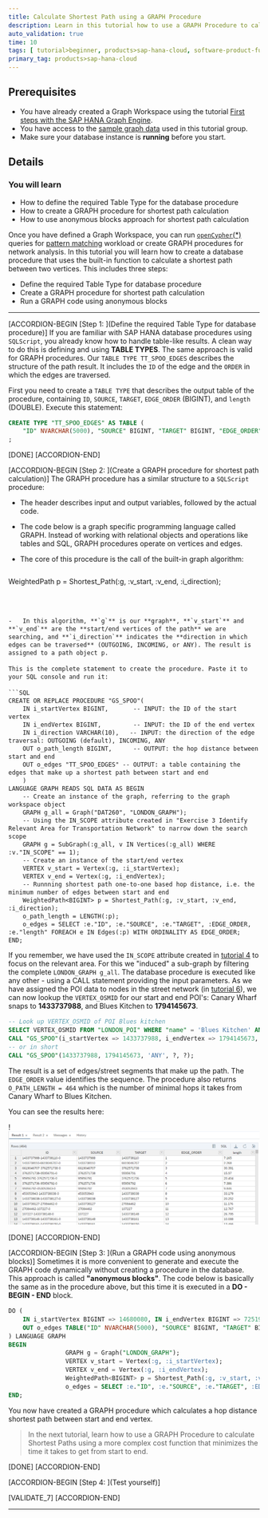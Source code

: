 ```yaml
---
title: Calculate Shortest Path using a GRAPH Procedure
description: Learn in this tutorial how to use a GRAPH Procedure to calculate Shortest Paths on the Street Network.
auto_validation: true
time: 10
tags: [ tutorial>beginner, products>sap-hana-cloud, software-product-function>sap-hana-graph, software-product-function>sap-hana-cloud\,-sap-hana-database, software-product-function>sap-hana-multi-model-processing]
primary_tag: products>sap-hana-cloud
---
```


## Prerequisites
- You have already created a Graph Workspace using the tutorial [First steps with the SAP HANA Graph Engine](hana-cloud-smart-multi-model-7).
- You have access to the [sample graph data](https://github.com/SAP-samples/teched2020-DAT260/blob/main/exercises/data/DAT260.tar.gz) used in this tutorial group.
- Make sure your database instance is **running** before you start.


## Details
### You will learn
- How to define the required Table Type for the database procedure
- How to create a GRAPH procedure for shortest path calculation
- How to use anonymous blocks approach for shortest path calculation


Once you have defined a Graph Workspace, you can run [`openCypher`(*)](https://www.opencypher.org/) queries for [pattern matching](https://help.sap.com/viewer/11afa2e60a5f4192a381df30f94863f9/LATEST/en-US/4c3ee700e7a8458baed3f1141d9380f3.html) workload or create GRAPH procedures for network analysis. In this tutorial you will learn how to create a database procedure that uses the built-in function to calculate a shortest path between two vertices. This includes three steps:

-	Define the required Table Type for database procedure
-	Create a GRAPH procedure for shortest path calculation
-	Run a GRAPH code using anonymous blocks


---

[ACCORDION-BEGIN [Step 1: ](Define the required Table Type for database procedure)]
If you are familiar with SAP HANA database procedures using `SQLScript`, you already know how to handle table-like results. A clean way to do this is defining and using **TABLE TYPES**. The same approach is valid for GRAPH procedures. Our `TABLE TYPE TT_SPOO_EDGES` describes the structure of the path result. It includes the `ID` of the edge and the `ORDER` in which the edges are traversed.

First you need to create a `TABLE TYPE` that describes the output table of the procedure, containing `ID`, `SOURCE`, `TARGET`, `EDGE_ORDER` (BIGINT), and `length` (DOUBLE). Execute this statement:

```SQL
CREATE TYPE "TT_SPOO_EDGES" AS TABLE (
    "ID" NVARCHAR(5000), "SOURCE" BIGINT, "TARGET" BIGINT, "EDGE_ORDER" BIGINT, "length" DOUBLE)
;
```


[DONE]
[ACCORDION-END]

[ACCORDION-BEGIN [Step 2: ](Create a GRAPH procedure for shortest path calculation)]
The GRAPH procedure has a similar structure to a `SQLScript` procedure:

-	The header describes input and output variables, followed by the actual code.

-	The code below is a graph specific programming language called GRAPH. Instead of working with relational objects and operations like tables and SQL, GRAPH procedures operate on vertices and edges.

-	The core of this procedure is the call of the built-in graph algorithm:

    ```
WeightedPath<BIGINT> p = Shortest_Path(:g, :v_start, :v_end, :i_direction);
```



-	In this algorithm, **`g`** is our **graph**, **`v_start`** and **`v_end`** are the **start/end vertices of the path** we are searching, and **`i_direction`** indicates the **direction in which edges can be traversed** (OUTGOING, INCOMING, or ANY). The result is assigned to a path object p.

This is the complete statement to create the procedure. Paste it to your SQL console and run it:

```SQL
CREATE OR REPLACE PROCEDURE "GS_SPOO"(
	IN i_startVertex BIGINT,       -- INPUT: the ID of the start vertex
	IN i_endVertex BIGINT,         -- INPUT: the ID of the end vertex
	IN i_direction VARCHAR(10),   -- INPUT: the direction of the edge traversal: OUTGOING (default), INCOMING, ANY
	OUT o_path_length BIGINT,      -- OUTPUT: the hop distance between start and end
	OUT o_edges "TT_SPOO_EDGES" -- OUTPUT: a table containing the edges that make up a shortest path between start and end
	)
LANGUAGE GRAPH READS SQL DATA AS BEGIN
	-- Create an instance of the graph, referring to the graph workspace object
	GRAPH g_all = Graph("DAT260", "LONDON_GRAPH");
    -- Using the IN_SCOPE attribute created in "Exercise 3 Identify Relevant Area for Transportation Network" to narrow down the search scope
    GRAPH g = SubGraph(:g_all, v IN Vertices(:g_all) WHERE :v."IN_SCOPE" == 1);
	-- Create an instance of the start/end vertex
	VERTEX v_start = Vertex(:g, :i_startVertex);
	VERTEX v_end = Vertex(:g, :i_endVertex);
	-- Runnning shortest path one-to-one based hop distance, i.e. the minimum number of edges between start and end
	WeightedPath<BIGINT> p = Shortest_Path(:g, :v_start, :v_end, :i_direction);
	o_path_length = LENGTH(:p);
	o_edges = SELECT :e."ID", :e."SOURCE", :e."TARGET", :EDGE_ORDER, :e."length" FOREACH e IN Edges(:p) WITH ORDINALITY AS EDGE_ORDER;
END;
```

If you remember, we have used the `IN_SCOPE` attribute created in [tutorial 4](hana-cloud-smart-multi-model-4) to focus on the relevant area. For this we "induced" a sub-graph by filtering the complete `LONDON_GRAPH g_all`.
The database procedure is executed like any other - using a CALL statement providing the input parameters. As we have assigned the POI data to nodes in the street network (in [tutorial 6](hana-cloud-smart-multi-model-6)), we can now lookup the `VERTEX_OSMID` for our start and end POI's: Canary Wharf snaps to **1433737988**, and Blues Kitchen to **1794145673**.

```SQL
-- Look up VERTEX_OSMID of POI Blues kitchen
SELECT VERTEX_OSMID FROM "LONDON_POI" WHERE "name" = 'Blues Kitchen' AND "osmid" = 6274057185;
CALL "GS_SPOO"(i_startVertex => 1433737988, i_endVertex => 1794145673, i_direction => 'ANY', o_path_length => ?, o_edges => ?);
-- or in short
CALL "GS_SPOO"(1433737988, 1794145673, 'ANY', ?, ?);
```

The result is a set of edges/street segments that make up the path. The `EDGE_ORDER` value identifies the sequence. The procedure also returns `O_PATH_LENGTH = 464` which is the number of minimal hops it takes from Canary Wharf to Blues Kitchen.

You can see the results here:

!![Result](ss-01-result.png)

[DONE]
[ACCORDION-END]


[ACCORDION-BEGIN [Step 3: ](Run a GRAPH code using anonymous blocks)]
Sometimes it is more convenient to generate and execute the GRAPH code dynamically without creating a procedure in the database. This approach is called **"anonymous blocks"**. The code below is basically the same as in the procedure above, but this time it is executed in a **DO - BEGIN - END** block.

```SQL
DO (
    IN i_startVertex BIGINT => 14680080, IN i_endVertex BIGINT => 7251951621,
    OUT o_edges TABLE("ID" NVARCHAR(5000), "SOURCE" BIGINT, "TARGET" BIGINT, "EGDE_ORDER" BIGINT, "length" DOUBLE) => ?
) LANGUAGE GRAPH
BEGIN
                GRAPH g = Graph("LONDON_GRAPH");
                VERTEX v_start = Vertex(:g, :i_startVertex);
                VERTEX v_end = Vertex(:g, :i_endVertex);
                WeightedPath<BIGINT> p = Shortest_Path(:g, :v_start, :v_end, 'ANY');
                o_edges = SELECT :e."ID", :e."SOURCE", :e."TARGET", :EDGE_ORDER, :e."length" FOREACH e IN Edges(:p) WITH ORDINALITY AS EDGE_ORDER;
END;
```



You now have created a GRAPH procedure which calculates a hop distance shortest path between start and end vertex.
> In the next tutorial, learn how to use a GRAPH Procedure to calculate Shortest Paths using a more complex cost function that minimizes the time it takes to get from start to end.



[DONE]
[ACCORDION-END]

[ACCORDION-BEGIN [Step 4: ](Test yourself)]



[VALIDATE_7]
[ACCORDION-END]

---
